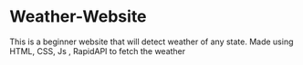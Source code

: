 # Weather-Website
This is a beginner website that will detect weather of any state.
Made using HTML, CSS, Js , RapidAPI to fetch the weather 
